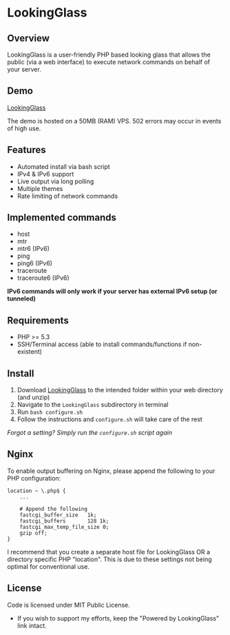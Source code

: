 # LookingGlass

## Overview

LookingGlass is a user-friendly PHP based looking glass that allows the public (via a web interface) to execute network 
commands on behalf of your server.

## Demo

[LookingGlass](http://lg.iamtelephone.com)

The demo is hosted on a 50MB (RAM) VPS. 502 errors may occur in events of high use.

## Features

* Automated install via bash script
* IPv4 & IPv6 support
* Live output via long polling
* Multiple themes
* Rate limiting of network commands

## Implemented commands

* host
* mtr
* mtr6 (IPv6)
* ping
* ping6 (IPv6)
* traceroute
* traceroute6 (IPv6)

__IPv6 commands will only work if your server has external IPv6 setup (or tunneled)__

## Requirements

* PHP >= 5.3
* SSH/Terminal access (able to install commands/functions if non-existent)

## Install

1. Download [LookingGlass](https://github.com/downloads/telephone/LookingGlass/LookingGlass-1.2.0.zip) to the intended 
folder within your web directory (and unzip)
2. Navigate to the `LookingGlass` subdirectory in terminal
3. Run `bash configure.sh`
4. Follow the instructions and `configure.sh` will take care of the rest

_Forgot a setting? Simply run the `configure.sh` script again_

## Nginx

To enable output buffering on Nginx, please append the following to your PHP configuration:

```nginx
location ~ \.php$ {
    ...

    # Append the following
    fastcgi_buffer_size   1k;
    fastcgi_buffers       128 1k;
    fastcgi_max_temp_file_size 0;
    gzip off;
}
```

I recommend that you create a separate host file for LookingGlass OR a directory specific PHP "location". This is due 
to these settings not being optimal for conventional use.

## License

Code is licensed under MIT Public License.

* If you wish to support my efforts, keep the "Powered by LookingGlass" link intact.